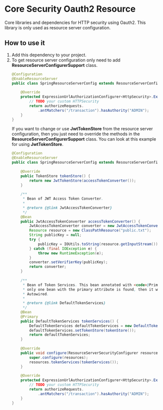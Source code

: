 # Core Security Oauth2 Resource
Core libraries and dependencies for HTTP security using Oauth2. This library is only used as resource server configuration.

## How to use it
1. Add this dependency to your project.
2. To get resource server configuration only need to add **ResourceServerConfigurerSupport** class.
   ```Java
   @Configuration
   @EnableResourceServer
   public class SpringResourceServerConfig extends ResourceServerConfigurerSupport {
       
       @Override
       protected ExpressionUrlAuthorizationConfigurer<HttpSecurity>.ExpressionInterceptUrlRegistry configureAuthorization(ExpressionUrlAuthorizationConfigurer<HttpSecurity>.ExpressionInterceptUrlRegistry authorizeRequests) throws Exception {
           // TODO your custom HTTPSecurity
           return authorizeRequests.
               .antMatchers("/transaction").hasAuthority("ADMIN");
       }
   }
   ```
   If you want to change or use **JwtTokenStore** from the resource server configuration, then you just need to override the methods in the **ResourceServerConfigurerSupport** class. You can look at this example for using **JwtTokenStore**.
   ```Java
   @Configuration
   @EnableResourceServer
   public class SpringResourceServerConfig extends ResourceServerConfigurerSupport {
       
       @Override
       public TokenStore tokenStore() {
           return new JwtTokenStore(accessTokenConverter());
       }
       
       /**
        * Bean of JWT Access Token Converter.
        * 
        * @return {@link JwtAccessTokenConverter}
        */
       @Bean
       public JwtAccessTokenConverter accessTokenConverter() {
           JwtAccessTokenConverter converter = new JwtAccessTokenConverter();
           Resource resource = new ClassPathResource("public.txt");
           String publicKey = null;
           try {
               publicKey = IOUtils.toString(resource.getInputStream());
           } catch (final IOException e) {
               throw new RuntimeException(e);
           }
           converter.setVerifierKey(publicKey);
           return converter;
       }
       
       /**
        * Bean of Token Services. This bean annotated with <code>@Primary</code> so
        * only one bean with the primary attribute is found, then it will be
        * Autowired.
        * 
        * @return {@link DefaultTokenServices}
        */
       @Bean
       @Primary
       public DefaultTokenServices tokenServices() {
           DefaultTokenServices defaultTokenServices = new DefaultTokenServices();
           defaultTokenServices.setTokenStore(tokenStore());
           return defaultTokenServices;
       }
       
       @Override
       public void configure(ResourceServerSecurityConfigurer resources) {
           super.configure(resources);
           resources.tokenServices(tokenServices());
       }
       
       @Override
       protected ExpressionUrlAuthorizationConfigurer<HttpSecurity>.ExpressionInterceptUrlRegistry configureAuthorization(ExpressionUrlAuthorizationConfigurer<HttpSecurity>.ExpressionInterceptUrlRegistry authorizeRequests) throws Exception {
           // TODO your custom HTTPSecurity
           return authorizeRequests.
               .antMatchers("/transaction").hasAuthority("ADMIN");
       }
   }
   ```
